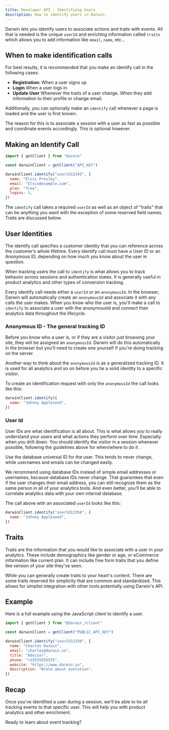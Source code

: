 ```yaml
---
title: Developer API - Identifying Users
description: How to identify users in Darwin.
---
```


Darwin lets you identify users to associate actions and traits with events. All that is needed is the unique `userId` and enriching information called `traits` which allows you to add information like `email`, `name`, etc...

## When to make identification calls

For best results, it is recommended that you make an identify call in the following cases:

- **Registration:** When a user signs up
- **Login** When a user logs in
- **Update User** Whenever the traits of a user change. When they add information to their profile or change email.

Additionally, you can optionally make an `identify` call whenever a page is loaded and the user is first known.

The reason for this is to associate a session with a user as fast as possible and coordinate events accordingly. This is optional however.

## Making an Identify Call

```js
import { getClient } from "darwin"

const darwinClient = getClient("API_KEY")

darwinClient.identify("userId12345", {
  name: "Elvis Presley",
  email: "Elvis@example.com",
  plan: "free",
  logins: 5,
})
```

The `identify` call takes a required `userId` as well as an object of "traits" that can be anything you want with the exception of some reserved field names. Traits are discussed below.

<elem-table fields="identify"></elem-table>

## User Identities

The identify call specifies a customer identity that you can reference across the customer’s whole lifetime. Every identify call must have a User ID or an Anonymous ID, depending on how much you know about the user in question.

When tracking users the call to `identify` is what allows you to track behavior across sessions and authentication states. It is generally useful in product analytics and other types of conversion tracking.

Every identify call needs either a `userId` or an `anonymousId`. In the browser, Darwin will automatically create an `anonymousId` and associate it with any calls the user makes. When you know who the user is, you'll make a call to `identify` to associate a user with the anonymousId and connect their analytics data throughout the lifecycle.

### Anonymous ID - The general tracking ID

Before you know who a user is, or if they are a visitor just browsing your site, they will be assigned an `anonymousId`. Darwin will do this automatically in the browser but you'll need to create one yourself if you're doing tracking on the server.

Another way to think about the `anonymousId` is as a generalized tracking ID. It is used for all analytics and so on before you tie a solid identity to a specific visitor.

To create an identification request with only the `anonymousId` the call looks like this:

```js
darwinClient.identify({
  name: "Johnny Appleseed",
})
```

### User Id

User IDs are what identification is all about. This is what allows you to really understand your users and what actions they perform over time. Especially when you drill down. You should identify the visitor in a session whenever possible, following the guidelines above for when/where to do it .

Use the database universal ID for the user. This tends to never change, while usernames and emails can be changed easily.

We recommend using database IDs instead of simple email addresses or usernames, because database IDs never change. That guarantees that even if the user changes their email address, you can still recognize them as the same person in all of your analytics tools. And even better, you’ll be able to correlate analytics data with your own internal database.

The call above with an associated `userId` looks like this:

```js
darwinClient.identify("userId12356", {
  name: "Johnny Appleseed",
})
```

## Traits

Traits are the information that you would like to associate with a user in your analytics. These include demographics like gender or age, or eCommerce information like current plan. It can include free form traits that you define like version of your site they've seen.

While you can generally create traits to your heart's content. There are some traits reserved for simplicity that are common and standardized. This allows for simplist integration with other tools potentially using Darwin's API.

<elem-table fields="traits"></elem-table>

## Example

Here is a full example using the JavaScript client to identify a user.

```js
import { getClient } from "@darwin_/client"

const darwinClient = getClient("PUBLIC_API_KEY")

darwinClient.identify("userId12356", {
  name: "Charles Darwin",
  email: "charles@darwin.so",
  title: "Advisor",
  phone: "+15555555555",
  website: "https://www.darwin.so",
  description: "Wrote about evolution",
})
```

## Recap

Once you've identified a user during a session, we'll be able to tie all tracking events to that specific user. This will help you with product analytics and other enrichment.

Ready to learn about event tracking?
